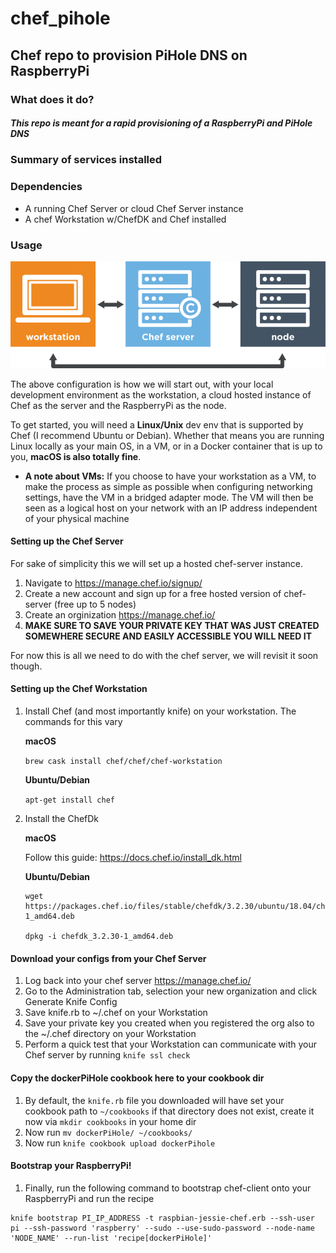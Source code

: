 # chef_pihole
## Chef repo to provision PiHole DNS on RaspberryPi

### What does it do?
##### This repo is meant for a rapid provisioning of a RaspberryPi and PiHole DNS

### Summary of services installed


### Dependencies
* A running Chef Server or cloud Chef Server instance
* A chef Workstation w/ChefDK and Chef installed

### Usage
![Workstation-Server-Node](img/workstation-server-node.png)

The above configuration is how we will start out, with your local development environment as the workstation, a cloud hosted instance of Chef as the server and the RaspberryPi as the node.

To get started, you will need a <b>Linux/Unix</b> dev env that is supported by Chef (I recommend Ubuntu or Debian). Whether that means you are running Linux locally as your main OS, in a VM, or in a Docker container that is up to you, <b>macOS is also totally fine</b>.

* <b>A note about VMs:</b> If you choose to have your workstation as a VM, to make the process as simple as possible when configuring networking settings, have the VM in a bridged adapter mode. The VM will then be seen as a logical host on your network with an IP address independent of your physical machine

#### Setting up the Chef Server 
For sake of simplicity this we will set up a hosted chef-server instance.

1. Navigate to https://manage.chef.io/signup/
2. Create a new account and sign up for a free hosted version of chef-server (free up to 5 nodes)
3. Create an orginization https://manage.chef.io/
4. <b>MAKE SURE TO SAVE YOUR PRIVATE KEY THAT WAS JUST CREATED SOMEWHERE SECURE AND EASILY ACCESSIBLE YOU WILL NEED IT</b>

For now this is all we need to do with the chef server, we will revisit it soon though.

#### Setting up the Chef Workstation
1. Install Chef (and most importantly knife) on your workstation. The commands for this vary 

    <b>macOS</b>
    
    `brew cask install chef/chef/chef-workstation`

    <b>Ubuntu/Debian</b>
    
    `apt-get install chef`

2. Install the ChefDk

    <b>macOS</b>

    Follow this guide: https://docs.chef.io/install_dk.html

    <b>Ubuntu/Debian</b>

    ```
    wget https://packages.chef.io/files/stable/chefdk/3.2.30/ubuntu/18.04/chefdk_3.2.30-1_amd64.deb

    dpkg -i chefdk_3.2.30-1_amd64.deb
    ```

#### Download your configs from your Chef Server 
1. Log back into your chef server https://manage.chef.io/
2. Go to the Administration tab, selection your new organization and click Generate Knife Config
3. Save knife.rb to ~/.chef on your Workstation
4. Save your private key you created when you registered the org also to the ~/.chef directory on your Workstation
5. Perform a quick test that your Workstation can communicate with your Chef server by running `knife ssl check`

#### Copy the dockerPiHole cookbook here to your cookbook dir
1. By default, the `knife.rb` file you downloaded will have set your cookbook path to `~/cookbooks` if that directory does not exist, create it now via `mkdir cookbooks` in your home dir
2. Now run `mv dockerPiHole/ ~/cookbooks/`
3. Now run `knife cookbook upload dockerPihole`

#### Bootstrap your RaspberryPi!
1. Finally, run the following command to bootstrap chef-client onto your RaspberryPi and run the recipe
```
knife bootstrap PI_IP_ADDRESS -t raspbian-jessie-chef.erb --ssh-user pi --ssh-password 'raspberry' --sudo --use-sudo-password --node-name 'NODE_NAME' --run-list 'recipe[dockerPiHole]'
```
